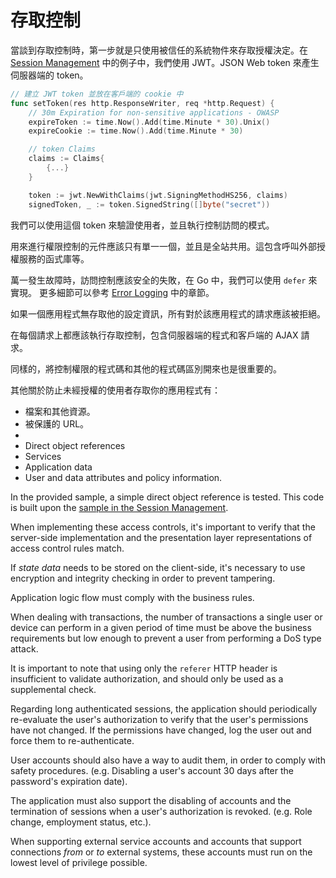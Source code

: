 存取控制
==============

當談到存取控制時，第一步就是只使用被信任的系統物件來存取授權決定。在 [Session Management][3] 中的例子中，我們使用 JWT。JSON Web token 來產生伺服器端的 token。

```go
// 建立 JWT token 並放在客戶端的 cookie 中
func setToken(res http.ResponseWriter, req *http.Request) {
    // 30m Expiration for non-sensitive applications - OWASP
    expireToken := time.Now().Add(time.Minute * 30).Unix()
    expireCookie := time.Now().Add(time.Minute * 30)

    // token Claims
    claims := Claims{
        {...}
    }

    token := jwt.NewWithClaims(jwt.SigningMethodHS256, claims)
    signedToken, _ := token.SignedString([]byte("secret"))
```

我們可以使用這個 token 來驗證使用者，並且執行控制訪問的模式。

用來進行權限控制的元件應該只有單一一個，並且是全站共用。這包含呼叫外部授權服務的函式庫等。

萬一發生故障時，訪問控制應該安全的失敗，在 Go 中，我們可以使用 `defer` 來實現。
更多細節可以參考 [Error Logging][1] 中的章節。

如果一個應用程式無存取他的設定資訊，所有對於該應用程式的請求應該被拒絕。

在每個請求上都應該執行存取控制，包含伺服器端的程式和客戶端的 AJAX 請求。

同樣的，將控制權限的程式碼和其他的程式碼區別開來也是很重要的。

其他關於防止未經授權的使用者存取你的應用程式有：

* 檔案和其他資源。
* 被保護的 URL。
* 
* Direct object references
* Services
* Application data
* User and data attributes and policy information.

In the provided sample, a simple direct object reference is tested. This code
is built upon the [sample in the Session Management][2].

When implementing these access controls, it's important to verify that the
server-side implementation and the presentation layer representations of access
control rules match.

If _state data_ needs to be stored on the client-side, it's necessary to use
encryption and integrity checking in order to prevent tampering.

Application logic flow must comply with the business rules.

When dealing with transactions, the number of transactions a single user or
device can perform in a given period of time must be above the business
requirements but low enough to prevent a user from performing a DoS type
attack.

It is important to note that using only the `referer` HTTP header is
insufficient to validate authorization, and should only be used as a
supplemental check.

Regarding long authenticated sessions, the application should periodically
re-evaluate the user's authorization to verify that the user's permissions
have not changed. If the permissions have changed, log the user out and force
them to re-authenticate.

User accounts should also have a way to audit them, in order to comply with
safety procedures. (e.g. Disabling a user's account 30 days after the
password's expiration date).

The application must also support the disabling of accounts and the termination
of sessions when a user's authorization is revoked. (e.g. Role change,
employment status, etc.).

When supporting external service accounts and accounts that support connections
_from_ or _to_ external systems, these accounts must run on the lowest level of
privilege possible.

[1]: /error-handling-logging/error-handling.md
[2]: URL.go
[3]: /session-management/README.md
